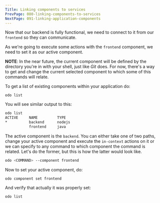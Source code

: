 ```yaml
---
Title: Linking components to services
PrevPage: 080-linking-components-to-services
NextPage: 091-linking-application-components
---
```


Now that our backend is fully functional, we need to connect to it from our `frontend` so they can communicate.

As we're going to execute some actions with the `frontend` component, we need to set it as our active component.

__NOTE__: In the near future, the current component will be defined by the directory you're in with your shell, just like *Git* does. For now, there's a way to get and change the current selected component to which some of this commands will relate.

To get a list of existing components within your application do:

```execute-1
odo list
```

You will see similar output to this:

```bash
odo list
ACTIVE     NAME         TYPE
*          backend      nodejs
           frontend     java
```

The active component is the `backend`. You can either take one of two paths, change your active component and execute the `in-context` actions on it or we can specify to any command to which component the command is related. Let's do the former, but this is how the latter would look like.

```bash
odo <COMMAND> --component frontend
```

Now to set your active component, do:

```execute-1
odo component set frontend
```

And verify that actually it was properly set:

```execute-1
odo list
```
